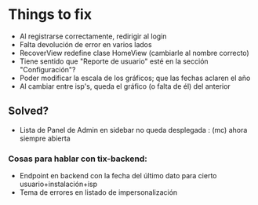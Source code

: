 Things to fix
=============

* Al registrarse correctamente, redirigir al login
* Falta devolución de error en varios lados
* RecoverView redefine clase HomeView (cambiarle al nombre correcto)
* Tiene sentido que "Reporte de usuario" esté en la sección "Configuración"?
* Poder modificar la escala de los gráficos; que las fechas aclaren el año
* Al cambiar entre isp's, queda el gráfico (o falta de él) del anterior

Solved?
-------

* Lista de Panel de Admin en sidebar no queda desplegada : (mc) ahora siempre abierta



### Cosas para hablar con tix-backend:

- Endpoint en backend con la fecha del último dato para cierto usuario+instalación+isp
- Tema de errores en listado de impersonalización
